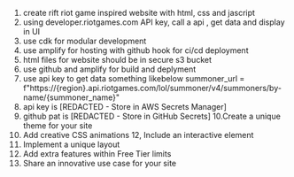1. create rift riot game inspired website with html, css and jascript 
2. using developer.riotgames.com API key, call a api , get data and display in UI
3. use cdk for modular development
4. use amplify for hosting with github hook for ci/cd deployment
5. html files for website should be in secure s3 bucket
6. use github and amplify for build and deplyment
7. use api key to get   data something likebelow
      summoner_url = f"https://{region}.api.riotgames.com/lol/summoner/v4/summoners/by-name/{summoner_name}"
8. api key is [REDACTED - Store in AWS Secrets Manager]
9. github pat is [REDACTED - Store in GitHub Secrets]
10.Create a unique theme for your site
11. Add creative CSS animations
12, Include an interactive element
13. Implement a unique layout
14. Add extra features within Free Tier limits
15. Share an innovative use case for your site
